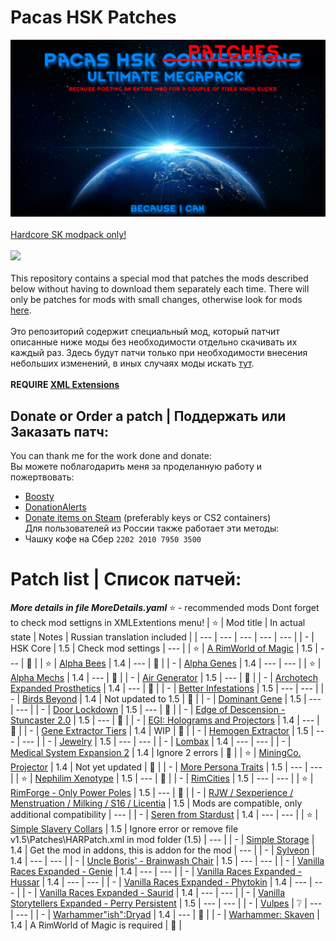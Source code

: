 # Pacas HSK Patches
![Preview](/Preview.png?raw=true "Preview")<br><br>
[Hardcore SK modpack only!](https://github.com/skyarkhangel/Hardcore-SK/tree/development)
<br><br>
<img src="https://i.imgur.com/svEwA2k.png"><br><br>
This repository contains a special mod that patches the mods described below without having to download them separately each time. There will only be patches for mods with small changes, otherwise look for mods [here](https://github.com/pacas/RW-Pacas-HSK-Patches).<br><br>
Это репозиторий содержит специальный мод, который патчит описанные ниже моды без необходимости отдельно скачивать их каждый раз. Здесь будут патчи только при необходимости внесения небольших изменений, в иных случаях моды искать [тут](https://github.com/pacas/RW-Pacas-HSK-Patches).<br><br>
**REQUIRE [XML Extensions](https://steamcommunity.com/sharedfiles/filedetails/?id=2574315206)**<br>

## Donate or Order a patch | Поддержать или Заказать патч:<br>
You can thank me for the work done and donate:<br>
Вы можете поблагодарить меня за проделанную работу и пожертвовать:<br>
- [Boosty](https://boosty.to/pacas)
- [DonationAlerts](https://www.donationalerts.com/r/pacas)
- [Donate items on Steam](https://steamcommunity.com/tradeoffer/new/?partner=93729960&token=dgWxX8tO) (preferably keys or CS2 containers)<br>
Для пользователей из России также работает эти методы:<br>
- Чашку кофе на Сбер `2202 2010 7950 3500`<br>

# Patch list | Список патчей:

***More details in file MoreDetails.yaml***
:star: - recommended mods
Dont forget to check mod settigns in XMLExtentions menu!
| :star: | Mod title | In actual state | Notes | Russian translation included |
| --- | --- | --- | --- | --- |
| - | HSK Core | 1.5 | Check mod settings | --- |
| :star: | [A RimWorld of Magic](https://steamcommunity.com/sharedfiles/filedetails/?id=1201382956) | 1.5 | --- | :radio_button: |
| :star: | [Alpha Bees](https://steamcommunity.com/sharedfiles/filedetails/?id=1558161673) | 1.4 | --- | :radio_button: |
| - | [Alpha Genes](https://steamcommunity.com/sharedfiles/filedetails/?id=2891845502) | 1.4 | --- | --- |
| :star: | [Alpha Mechs](https://steamcommunity.com/sharedfiles/filedetails/?id=2973169158) | 1.4 | --- | :radio_button: |
| - | [Air Generator](https://steamcommunity.com/sharedfiles/filedetails/?id=2999510318) | 1.5 | --- | :radio_button: |
| - | [Archotech Expanded Prosthetics](https://steamcommunity.com/sharedfiles/filedetails/?id=1467604976) | 1.4 | --- | :radio_button: |
| - | [Better Infestations](https://steamcommunity.com/sharedfiles/filedetails/?id=1319614331) | 1.5 | --- | --- |
| - | [Birds Beyond](https://steamcommunity.com/sharedfiles/filedetails/?id=2889889049) | 1.4 | Not updated to 1.5 | :radio_button: |
| - | [Dominant Gene](https://steamcommunity.com/sharedfiles/filedetails/?id=2884110898) | 1.5 | --- | --- |
| - | [Door Lockdown](https://steamcommunity.com/sharedfiles/filedetails/?id=2851091782) | 1.5 | --- | :radio_button: |
| - | [Edge of Descension - Stuncaster 2.0](https://steamcommunity.com/sharedfiles/filedetails/?id=2952773198) | 1.5 | --- | :radio_button: |
| - | [EGI: Holograms and Projectors](https://steamcommunity.com/sharedfiles/filedetails/?id=2979598490) | 1.4 | --- | :radio_button: |
| - | [Gene Extractor Tiers](https://steamcommunity.com/sharedfiles/filedetails/?id=3016454783) | 1.4 | WIP | :radio_button: |
| - | [Hemogen Extractor](https://steamcommunity.com/sharedfiles/filedetails/?id=2903919607) | 1.5 | --- | --- |
| - | [Jewelry](https://discord.com/channels/272340793174392832/1061698507720900768) | 1.5 | --- | --- |
| - | [Lombax](https://steamcommunity.com/sharedfiles/filedetails/?id=2384986421) | 1.4 | --- | --- |
| - | [Medical System Expansion 2](https://steamcommunity.com/sharedfiles/filedetails/?id=2056706586) | 1.4  | Ignore 2 errors | :radio_button: |
| :star: | [MiningCo. Projector](https://steamcommunity.com/sharedfiles/filedetails/?id=955561873) | 1.4 | Not yet updated | :radio_button: |
| - | [More Persona Traits](https://steamcommunity.com/sharedfiles/filedetails/?id=2863308112) | 1.5 | --- | --- |
| :star: | [Nephilim Xenotype](https://steamcommunity.com/workshop/filedetails/?id=2997308585) | 1.5 | --- | :radio_button: |
| - | [RimCities](https://steamcommunity.com/sharedfiles/filedetails/?id=1775170117) | 1.5 | --- | --- |
| :star: | [RimForge - Only Power Poles](https://steamcommunity.com/sharedfiles/filedetails/?id=2507086460) | 1.5 | --- | :radio_button: |
| - | [RJW / Sexperience / Menstruation / Milking / S16 / Licentia](https://discord.com/channels/374305025486225409/374778646432448530) | 1.5 | Mods are compatible, only additional compatibility | --- |
| - | [Seren from Stardust](https://steamcommunity.com/sharedfiles/filedetails/?id=2704627783) | 1.4 | --- | --- |
| :star: | [Simple Slavery Collars](https://steamcommunity.com/sharedfiles/filedetails/?id=2557274194) | 1.5 | Ignore error or remove file v1.5\Patches\HARPatch.xml in mod folder (1.5) | --- |
| - | [Simple Storage](https://discord.com/channels/272340793174392832/1063821520423633016) | 1.4 | Get the mod in addons, this is addon for the mod | --- | 
| - | [Sylveon](https://steamcommunity.com/sharedfiles/filedetails/?id=2800815182) | 1.4 | --- | --- |
| - | [Uncle Boris' - Brainwash Chair](https://steamcommunity.com/sharedfiles/filedetails/?id=2885223720) | 1.5 | --- | --- |
| - | [Vanilla Races Expanded - Genie](https://steamcommunity.com/sharedfiles/filedetails/?id=2901424072) | 1.4 | --- | --- |
| - | [Vanilla Races Expanded - Hussar](https://steamcommunity.com/sharedfiles/filedetails/?id=2893586390) | 1.4 | --- | --- |
| - | [Vanilla Races Expanded - Phytokin](https://steamcommunity.com/sharedfiles/filedetails/?id=2927323805) | 1.4 | --- | --- |
| - | [Vanilla Races Expanded - Saurid](https://steamcommunity.com/sharedfiles/filedetails/?id=2880990495) | 1.4 | --- | --- |
| - | [Vanilla Storytellers Expanded - Perry Persistent](https://steamcommunity.com/sharedfiles/filedetails/?id=2149702069) | 1.5 | --- | --- |
| - | [Vulpes](https://steamcommunity.com/sharedfiles/filedetails/?id=2174717519) | :grey_question: | --- | --- |
| - | [Warhammer"ish":Dryad](https://steamcommunity.com/workshop/filedetails/?id=2958123708) | 1.4 | --- | :radio_button: |
| - | [Warhammer: Skaven](https://steamcommunity.com/sharedfiles/filedetails/?id=2958124086) | 1.4 | A RimWorld of Magic is required | :radio_button: |

